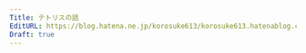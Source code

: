 ```yaml
---
Title: テトリスの話
EditURL: https://blog.hatena.ne.jp/korosuke613/korosuke613.hatenablog.com/atom/entry/17680117126978481684
Draft: true
---
```


